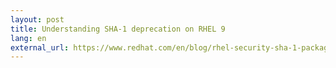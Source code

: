 ```yaml
---
layout: post
title: Understanding SHA-1 deprecation on RHEL 9
lang: en
external_url: https://www.redhat.com/en/blog/rhel-security-sha-1-package-signatures-distrusted-rhel-9
---
```


